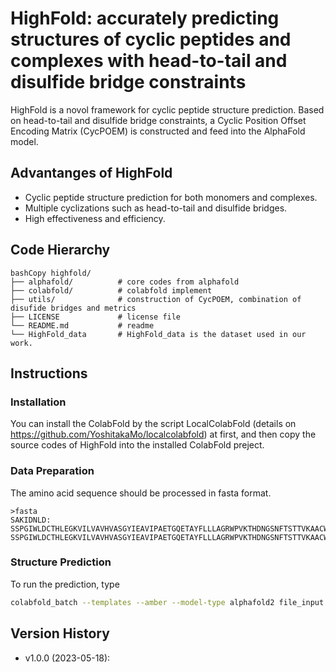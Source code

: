 # HighFold: accurately predicting structures of cyclic peptides and complexes with head-to-tail and disulfide bridge constraints

HighFold is a novol framework for cyclic peptide structure prediction. Based on head-to-tail and disulfide bridge constraints, a Cyclic Position Offset Encoding Matrix (CycPOEM) is constructed and feed into the AlphaFold model. 

## Advantanges of HighFold

- Cyclic peptide structure prediction for both monomers and complexes.
- Multiple cyclizations such as head-to-tail and disulfide bridges.
- High effectiveness and efficiency.

## Code Hierarchy

```shell
bashCopy highfold/
├── alphafold/          # core codes from alphafold
├── colabfold/          # colabfold implement
├── utils/              # construction of CycPOEM, combination of disufide bridges and metrics
├── LICENSE             # license file
└── README.md           # readme
└── HighFold_data       # HighFold_data is the dataset used in our work.
```

## Instructions

### Installation

You can install the ColabFold by the script LocalColabFold (details on https://github.com/YoshitakaMo/localcolabfold) at first, and then copy the source codes of HighFold into the installed ColabFold preject.

### Data Preparation

The amino acid sequence should be processed in fasta format.

```
>fasta
SAKIDNLD:
SSPGIWLDCTHLEGKVILVAVHVASGYIEAVIPAETGQETAYFLLLAGRWPVKTHDNGSNFTSTTVKAACWWAGIQEDGIPYNPQSQGVIESMNKELKKIIGQVRDQAEHLKTAVQMAVFIHNHKRKGYSAGERIVIIATDIQ:
SSPGIWLDCTHLEGKVILVAVHVASGYIEAVIPAETGQETAYFLLLAGRWPVKTHDNGSNFTSTTVKAACWWAGIQEDGIPYNPQSQGVIESMNKELKKIIGQVRDQAEHLKTAVQMAVFIHNHKRKGYSAGERIVIIATDIQ
```

### Structure Prediction

To run the prediction, type

```sh
colabfold_batch --templates --amber --model-type alphafold2 file_input path_output [args]
```

## Version History

- v1.0.0 (2023-05-18):

